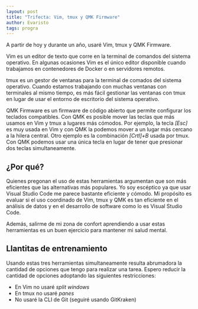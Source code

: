 ```yaml
---
layout: post
title: "Trifecta: Vim, tmux y QMK Firmware"
author: Evaristo
tags: progra
---
```


A partir de hoy y durante un año, usaré Vim, tmux y QMK Firmware.

Vim es un editor de texto que corre en la terminal de comandos del sistema operativo. En algunas
ocasiones Vim es el único editor disponible cuando trabajamos en contenedores de Docker o en
servidores remotos.

tmux es un gestor de ventanas para la terminal de comados del sistema operativo. Cuando estamos
trabajando con muchas ventanas con terminales al mismo tiempo, es más fácil gestionar las ventanas
con tmux en lugar de usar el entorno de escritorio del sistema operativo.

QMK Firmware es un firmware de código abierto que permite configurar los teclados compatibles. Con
QMK es posible mover las teclas que más usamos en Vim y tmux a lugares más cómodos. Por ejemplo, la
tecla _[Esc]_ es muy usada en Vim y con QMK la podemos mover a un lugar más cercano a la hilera
central. Otro ejemplo es la combinación _[Crtl]+B_ usada por tmux. Con QMK podemos usar una única
tecla en lugar de tener que presionar dos teclas simultaneamente.

## ¿Por qué?

Quienes pregonan el uso de estas herramientas argumentan que son más eficientes
que las alternativas más populares. Yo soy escéptico ya que usar Visual Studio Code me parece
bastante eficiente y cómodo. Mi propósito es evaluar si el uso coordinado de Vim, tmux y QMK es tan
eficiente en el análisis de datos y en el desarrollo de software como lo es Visual Studio Code.

Además, salirme de mi zona de confort aprendiendo a usar estas herramientas es un buen ejercicio
para mantener mi salud mental.

## Llantitas de entrenamiento

Usando estas tres herramientas simultaneamente resulta abrumadora la cantidad de opciones que tengo
para realizar una tarea. Espero reducir la cantidad de opciones adoptando las siguientes
restricciones:

- En Vim no usaré _split windows_
- En tmux no usaré _panes_
- No usaré la CLI de Git (seguiré usando GitKraken)

